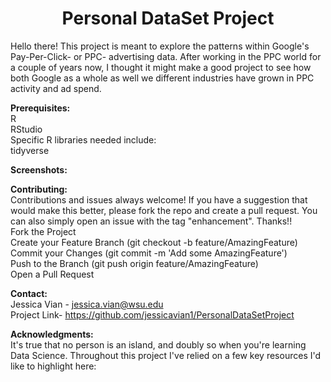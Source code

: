# <h1 align ="center">Personal DataSet Project</h1>
Hello there! This project is meant to explore the patterns within Google's Pay-Per-Click- or PPC- advertising data. After working in the PPC world for a couple of years now, I thought it might make a good project to see how both Google as a whole as well we different industries have grown in PPC activity and ad spend.  

**Prerequisites:**  
R  
RStudio  
Specific R libraries needed include:  
  tidyverse  

**Screenshots:**  


**Contributing:**  
Contributions and issues always welcome! If you have a suggestion that would make this better, please fork the repo and create a pull request. You can also simply open an issue with the tag "enhancement". Thanks!!  
Fork the Project  
Create your Feature Branch (git checkout -b feature/AmazingFeature)  
Commit your Changes (git commit -m 'Add some AmazingFeature')  
Push to the Branch (git push origin feature/AmazingFeature)  
Open a Pull Request  


**Contact:**  
Jessica Vian - jessica.vian@wsu.edu  
Project Link- https://github.com/jessicavian1/PersonalDataSetProject  

**Acknowledgments:**  
It's true that no person is an island, and doubly so when you're learning Data Science. Throughout this project I've relied on a few key resources I'd like to highlight here:  
